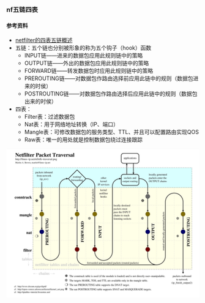 ### nf五链四表

#### 参考资料
* [netfilter的四表五链概述](https://blog.csdn.net/angelqucheng/article/details/90032897)
* 五链：五个链也分别被形象的称为五个钩子（hook）函数
  * INPUT链——进来的数据包应用此规则链中的策略
  * OUTPUT链——外出的数据包应用此规则链中的策略
  * FORWARD链——转发数据包时应用此规则链中的策略
  * PREROUTING链——对数据包作路由选择前应用此链中的规则（数据包进来的时侯）
  * POSTROUTING链——对数据包作路由选择后应用此链中的规则（数据包出来的时侯）
* 四表：
  * Filter表：过滤数据包
  * Nat表：用于网络地址转换（IP、端口）
  * Mangle表：可修改数据包的服务类型、TTL、并且可以配置路由实现QOS
  * Raw表：唯一的用处就是控制数据包绕过连接跟踪

![img](../images/nfk-tracersal.jpg)




